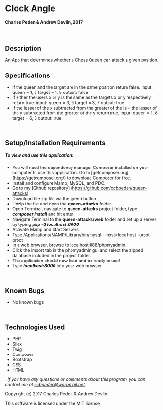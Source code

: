 # **Clock Angle**
#### Charles Peden & Andrew Devlin, 2017

&nbsp;
## Description
An App that determines whether a Chess Queen can attack a given position.

## Specifications

* if the queen and the target are in the same position return false. input: queen = 1, 5 target = 1, 5 output: false
* If either the users x or y is the same as the targets x or y respectively return true. input: queen = 3, 6 target = 3, 7 output: true
* If the lesser of the x subtracted from the greater of the is = the lesser of the y subtracted from the greater of the y return true. input: queen = 1, 8 target = 6, 3 output: true


&nbsp;
## Setup/Installation Requirements
##### _To view and use this application:_
* You will need the dependency manager Composer installed on your computer to use this application. Go to [getcomposer.org] (https://getcomposer.org/) to download Composer for free.
* Install and configure Mamp, MySQL, and PDO.
* Go to my [Github repository] (https://github.com/ccbpeden/queen-attacks)
* Download the zip file via the green button
* Unzip the file and open the **queen-attacks** folder
* Open Terminal, navigate to **queen-attacks** project folder, type **_composer install_** and hit enter
* Navigate Terminal to the **queen-attacks/web** folder and set up a server by typing **_php -S localhost:8000_**
* Activate Mamp and Start Servers
* Type /Applications/MAMP/Library/bin/mysql --host=localhost -uroot proot
* In a web browser, browse to localhost:888/phpmyadmin.
* Click the import tab in the phpmyadmin gui and select the zipped database included in the project folder.
* The application should now load and be ready to use!
* Type **_localhost:8000_** into your web browser

&nbsp;
## Known Bugs
* No known bugs

&nbsp;
## Technologies Used
* PHP
* Silex
* Twig
* Composer
* Bootstrap
* CSS
* HTML

&nbsp;
_If you have any questions or comments about this program, you can contact me at [ccbpeden@warpmail.net](mailto:ccbpeden@warpmail.net)._

Copyright (c) 2017 Charles Peden & Andrew Devlin

This software is licensed under the MIT license
